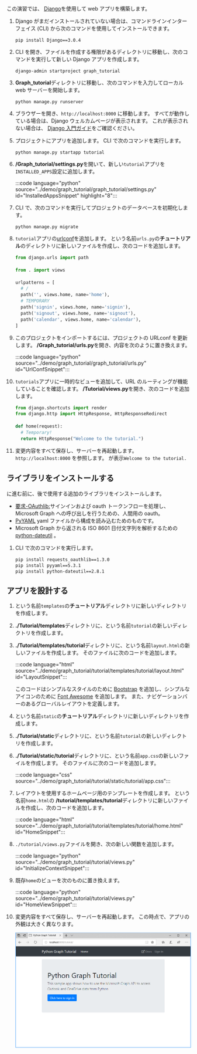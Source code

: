 <!-- markdownlint-disable MD002 MD041 -->

この演習では、 [Django](https://www.djangoproject.com/)を使用して web アプリを構築します。

1. Django がまだインストールされていない場合は、コマンドラインインターフェイス (CLI) から次のコマンドを使用してインストールできます。

    ```Shell
    pip install Django==3.0.4
    ```

1. CLI を開き、ファイルを作成する権限があるディレクトリに移動し、次のコマンドを実行して新しい Django アプリを作成します。

    ```Shell
    django-admin startproject graph_tutorial
    ```

1. **Graph_tutorial**ディレクトリに移動し、次のコマンドを入力してローカル web サーバーを開始します。

    ```Shell
    python manage.py runserver
    ```

1. ブラウザーを開き、`http://localhost:8000` に移動します。 すべてが動作している場合は、Django ウェルカムページが表示されます。 これが表示されない場合は、 [Django 入門ガイド](https://www.djangoproject.com/start/)をご確認ください。

1. プロジェクトにアプリを追加します。 CLI で次のコマンドを実行します。

    ```Shell
    python manage.py startapp tutorial
    ```

1. **/Graph_tutorial/settings.py**を開いて、新しい`tutorial`アプリを`INSTALLED_APPS`設定に追加します。

    :::code language="python" source="../demo/graph_tutorial/graph_tutorial/settings.py" id="InstalledAppsSnippet" highlight="8":::

1. CLI で、次のコマンドを実行してプロジェクトのデータベースを初期化します。

    ```Shell
    python manage.py migrate
    ```

1. `tutorial`アプリの[urlconf](https://docs.djangoproject.com/en/3.0/topics/http/urls/)を追加します。 という名前`urls.py`の**チュートリアル**のディレクトリに新しいファイルを作成し、次のコードを追加します。

    ```python
    from django.urls import path

    from . import views

    urlpatterns = [
      # /
      path('', views.home, name='home'),
      # TEMPORARY
      path('signin', views.home, name='signin'),
      path('signout', views.home, name='signout'),
      path('calendar', views.home, name='calendar'),
    ]
    ```

1. このプロジェクトをインポートするには、プロジェクトの URLconf を更新します。 **/Graph_tutorial/urls.py**を開き、内容を次のように置き換えます。

    :::code language="python" source="../demo/graph_tutorial/graph_tutorial/urls.py" id="UrlConfSnippet":::

1. `tutorials`アプリに一時的なビューを追加して、URL のルーティングが機能していることを確認します。 **/Tutorial/views.py**を開き、次のコードを追加します。

    ```python
    from django.shortcuts import render
    from django.http import HttpResponse, HttpResponseRedirect

    def home(request):
      # Temporary!
      return HttpResponse("Welcome to the tutorial.")
    ```

1. 変更内容をすべて保存し、サーバーを再起動します。 `http://localhost:8000` を参照します。 が表示`Welcome to the tutorial.`

## <a name="install-libraries"></a>ライブラリをインストールする

に進む前に、後で使用する追加のライブラリをインストールします。

- [要求-OAuthlib:](https://requests-oauthlib.readthedocs.io/en/latest/)サインインおよび oauth トークンフローを処理し、Microsoft Graph への呼び出しを行うための、人間用の oauth。
- [PyYAML](https://pyyaml.org/wiki/PyYAMLDocumentation) yaml ファイルから構成を読み込むためのものです。
- Microsoft Graph から返される ISO 8601 日付文字列を解析するための[python-dateutil](https://pypi.org/project/python-dateutil/) 。

1. CLI で次のコマンドを実行します。

    ```Shell
    pip install requests_oauthlib==1.3.0
    pip install pyyaml==5.3.1
    pip install python-dateutil==2.8.1
    ```

## <a name="design-the-app"></a>アプリを設計する

1. という名前`templates`の**チュートリアル**ディレクトリに新しいディレクトリを作成します。

1. **./Tutorial/templates**ディレクトリに、という名前`tutorial`の新しいディレクトリを作成します。

1. **./Tutorial/templates/tutorial**ディレクトリに、という名前`layout.html`の新しいファイルを作成します。 そのファイルに次のコードを追加します。

    :::code language="html" source="../demo/graph_tutorial/tutorial/templates/tutorial/layout.html" id="LayoutSnippet":::

    このコードはシンプルなスタイルのために [Bootstrap](http://getbootstrap.com/) を追加し、シンプルなアイコンのために [Font Awesome](https://fontawesome.com/) を追加します。 また、ナビゲーションバーのあるグローバルレイアウトを定義します。

1. という名前`static`の**チュートリアル**ディレクトリに新しいディレクトリを作成します。

1. **./Tutorial/static**ディレクトリに、という名前`tutorial`の新しいディレクトリを作成します。

1. **./Tutorial/static/tutorial**ディレクトリに、という名前`app.css`の新しいファイルを作成します。 そのファイルに次のコードを追加します。

    :::code language="css" source="../demo/graph_tutorial/tutorial/static/tutorial/app.css":::

1. レイアウトを使用するホームページ用のテンプレートを作成します。 という名前`home.html`の **/tutorial/templates/tutorial**ディレクトリに新しいファイルを作成し、次のコードを追加します。

    :::code language="html" source="../demo/graph_tutorial/tutorial/templates/tutorial/home.html" id="HomeSnippet":::

1. `./tutorial/views.py`ファイルを開き、次の新しい関数を追加します。

    :::code language="python" source="../demo/graph_tutorial/tutorial/views.py" id="InitializeContextSnippet":::

1. 既存`home`のビューを次のものに置き換えます。

    :::code language="python" source="../demo/graph_tutorial/tutorial/views.py" id="HomeViewSnippet":::

1. 変更内容をすべて保存し、サーバーを再起動します。 この時点で、アプリの外観は大きく異なります。

    ![デザインが変更されたホーム ページのスクリーンショット](./images/create-app-01.png)
